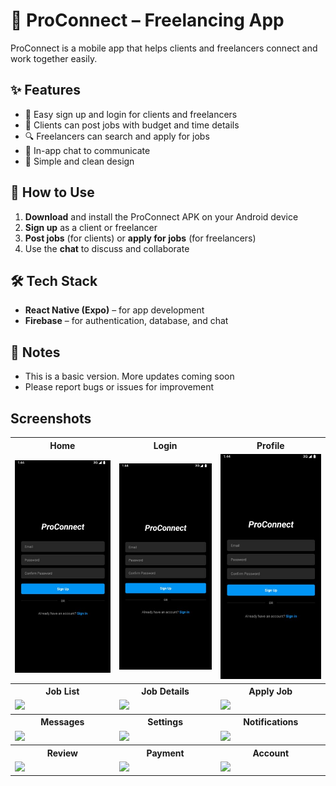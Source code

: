 # 📱 ProConnect – Freelancing App

ProConnect is a mobile app that helps clients and freelancers connect and work together easily.

## ✨ Features

- 🔐 Easy sign up and login for clients and freelancers  
- 📄 Clients can post jobs with budget and time details  
- 🔍 Freelancers can search and apply for jobs  
- 💬 In-app chat to communicate  
- 🎨 Simple and clean design

## 🚀 How to Use

1. **Download** and install the ProConnect APK on your Android device  
2. **Sign up** as a client or freelancer  
3. **Post jobs** (for clients) or **apply for jobs** (for freelancers)  
4. Use the **chat** to discuss and collaborate  

## 🛠 Tech Stack

- **React Native (Expo)** – for app development  
- **Firebase** – for authentication, database, and chat  

## 📌 Notes

- This is a basic version. More updates coming soon  
- Please report bugs or issues for improvement  
## Screenshots
<table>
  <tr>
    <th>Home</th>
    <th>Login</th>
    <th>Profile</th>
  </tr>
  <tr>
    <td><img src="screenshots/SignUp.jpg" width="230"/></td>
    <td><img src="screenshots/SignUp.jpg" width="230"/></td>
    <td><img src="screenshots/SignUp.jpg" width="230"/></td>
  </tr>

  <tr>
    <th>Job List</th>
    <th>Job Details</th>
    <th>Apply Job</th>
  </tr>
  <tr>
    <td><img src="screenshots/jobs.png" width="200"/></td>
    <td><img src="screenshots/jobdetails.png" width="200"/></td>
    <td><img src="screenshots/apply.png" width="200"/></td>
  </tr>

  <tr>
    <th>Messages</th>
    <th>Settings</th>
    <th>Notifications</th>
  </tr>
  <tr>
    <td><img src="screenshots/messages.png" width="230"/></td>
    <td><img src="screenshots/settings.png" width="230"/></td>
    <td><img src="screenshots/notifications.png" width="230"/></td>
  </tr>

  <tr>
    <th>Review</th>
    <th>Payment</th>
    <th>Account</th>
  </tr>
  <tr>
    <td><img src="screenshots/review.png" width="200"/></td>
    <td><img src="screenshots/payment.png" width="200"/></td>
    <td><img src="screenshots/account.png" width="200"/></td>
  </tr>
</table>
